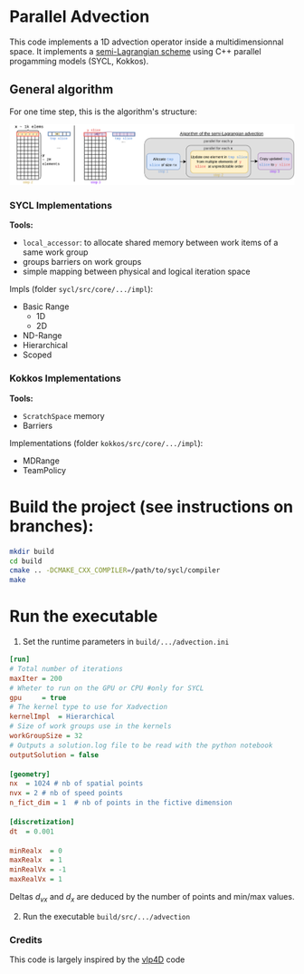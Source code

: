 # Parallel Advection

This code implements a 1D advection operator inside a multidimensionnal space. It implements a [semi-Lagrangian scheme](https://en.wikipedia.org/wiki/Semi-Lagrangian_scheme) using C++ parallel progamming models (SYCL, Kokkos).

## General algorithm
For one time step, this is the algorithm's structure:

![Advection process](docs/fig/AdvectionProcess.png)

### SYCL Implementations
**Tools:**
- `local_accessor`: to allocate shared memory between work items of a same work group
- groups barriers on work groups
- simple mapping between physical and logical iteration space

Impls (folder `sycl/src/core/.../impl`):
- Basic Range
  - 1D
  - 2D
- ND-Range
- Hierarchical
- Scoped

### Kokkos Implementations
**Tools:**
- `ScratchSpace` memory
- Barriers

Implementations (folder `kokkos/src/core/.../impl`):
- MDRange
- TeamPolicy


# Build the project (see instructions on branches):
```sh
mkdir build
cd build
cmake .. -DCMAKE_CXX_COMPILER=/path/to/sycl/compiler
make
```
# Run the executable
1. Set the runtime parameters in `build/.../advection.ini`

```ini
[run]
# Total number of iterations
maxIter = 200
# Wheter to run on the GPU or CPU #only for SYCL
gpu     = true
# The kernel type to use for Xadvection
kernelImpl  = Hierarchical  
# Size of work groups use in the kernels
workGroupSize = 32
# Outputs a solution.log file to be read with the python notebook
outputSolution = false

[geometry]
nx  = 1024 # nb of spatial points
nvx = 2 # nb of speed points
n_fict_dim = 1  # nb of points in the fictive dimension

[discretization]
dt  = 0.001

minRealx  = 0
maxRealx  = 1
minRealVx = -1
maxRealVx = 1
```

Deltas $d_{vx}$ and $d_x$ are deduced by the number of points and min/max values.

2. Run the executable `build/src/.../advection`


### Credits
This code is largely inspired by the [vlp4D](https://github.com/yasahi-hpc/vlp4d) code